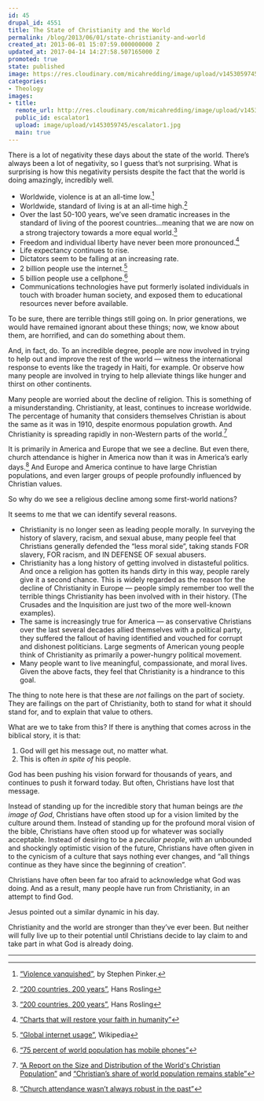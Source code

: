 ```yaml
---
id: 45
drupal_id: 4551
title: The State of Christianity and the World
permalink: /blog/2013/06/01/state-christianity-and-world
created_at: 2013-06-01 15:07:59.000000000 Z
updated_at: 2017-04-14 14:27:58.507165000 Z
promoted: true
state: published
image: https://res.cloudinary.com/micahredding/image/upload/v1453059745/escalator1.jpg
categories:
- Theology
images:
- title: 
  remote_url: http://res.cloudinary.com/micahredding/image/upload/v1453059745/escalator1.jpg
  public_id: escalator1
  upload: image/upload/v1453059745/escalator1.jpg
  main: true
---
```

There is a lot of negativity these days about the state of the world. There’s always been a lot of negativity, so I guess that’s not surprising. What is surprising is how this negativity persists despite the fact that the world is doing amazingly, incredibly well. 

- Worldwide, violence is at an all-time low.[^1]
- Worldwide, standard of living is at an all-time high.[^2]
- Over the last 50-100 years, we’ve seen dramatic increases in the standard of living of the poorest countries…meaning that we are now on a strong trajectory towards a more equal world.[^3]
- Freedom and individual liberty have never been more pronounced.[^4]
- Life expectancy continues to rise.
- Dictators seem to be falling at an increasing rate.
- 2 billion people use the internet.[^5]
- 5 billion people use a cellphone.[^6]
- Communications technologies have put formerly isolated individuals in touch with broader human society, and exposed them to educational resources never before available.

To be sure, there are terrible things still going on. In prior generations, we would have remained ignorant about these things; now, we know about them, are horrified, and can do something about them. 

And, in fact, do. To an incredible degree, people are now involved in trying to help out and improve the rest of the world — witness the international response to events like the tragedy in Haiti, for example. Or observe how many people are involved in trying to help alleviate things like hunger and thirst on other continents.

Many people are worried about the decline of religion. This is something of a misunderstanding. Christianity, at least, continues to increase worldwide. The percentage of humanity that considers themselves Christian is about the same as it was in 1910, despite enormous population growth. And Christianity is spreading rapidly in non-Western parts of the world.[^7]

It is primarily in America and Europe that we see a decline. But even there, church attendance is higher in America now than it was in America’s early days.[^8] And Europe and America continue to have large Christian populations, and even larger groups of people profoundly influenced by Christian values.

So why do we see a religious decline among some first-world nations?

It seems to me that we can identify several reasons.

- Christianity is no longer seen as leading people morally. In surveying the history of slavery, racism, and sexual abuse, many people feel that Christians generally defended the “less moral side”, taking stands FOR slavery, FOR racism, and IN DEFENSE OF sexual abusers.
- Christianity has a long history of getting involved in distasteful politics. And once a religion has gotten its hands dirty in this way, people rarely give it a second chance. This is widely regarded as the reason for the decline of Christianity in Europe — people simply remember too well the terrible things Christianity has been involved with in their history. (The Crusades and the Inquisition are just two of the more well-known examples). 
- The same is increasingly true for America — as conservative Christians over the last several decades allied themselves with a political party, they suffered the fallout of having identified and vouched for corrupt and dishonest politicians. Large segments of American young people think of Christianity as primarily a power-hungry political movement.
- Many people want to live meaningful, compassionate, and moral lives. Given the above facts, they feel that Christianity is a hindrance to this goal. 

The thing to note here is that these are *not* failings on the part of society. They are failings on the part of Christianity, both to stand for what it should stand for, and to explain that value to others. 

What are we to take from this? If there is anything that comes across in the biblical story, it is that:

1. God will get his message out, no matter what.
2. This is often *in spite of* his people.

God has been pushing his vision forward for thousands of years, and continues to push it forward today. But often, Christians have lost that message.

Instead of standing up for the incredible story that human beings are *the image of God*, Christians have often stood up for a vision limited by the culture around them. Instead of standing up for the profound moral vision of the bible, Christians have often stood up for whatever was socially acceptable. Instead of desiring to be a *peculiar people*, with an unbounded and shockingly optimistic vision of the future, Christians have often given in to the cynicism of a culture that says nothing ever changes, and “all things continue as they have since the beginning of creation”.

Christians have often been far too afraid to acknowledge what God was doing. And as a result, many people have run from Christianity, in an attempt to find God. 

Jesus pointed out a similar dynamic in his day. 

Christianity and the world are stronger than they’ve ever been. But neither will fully live up to their potential until Christians decide to lay claim to and take part in what God is already doing. 

---

[^1]:  [“Violence vanquished”](http://online.wsj.com/article/SB10001424053111904106704576583203589408180.html), by Stephen Pinker. 
[^2]: [“200 countries, 200 years”](http://www.youtube.com/watch?v=jbkSRLYSojo), Hans Rosling
[^3]: [“200 countries, 200 years”](http://www.youtube.com/watch?v=jbkSRLYSojo), Hans Rosling
[^4]: [“Charts that will restore your faith in humanity”](http://www.businessinsider.com/charts-that-will-restore-your-faith-in-humanity-2013-5)
[^5]: [“Global internet usage”](http://en.wikipedia.org/wiki/Global_Internet_usage), Wikipedia
[^6]: [“75 percent of world population has mobile phones”](http://www.rferl.org/content/report-says-75-percent-of-worlds-population-have-mobile-phones/24648234.html)
[^7]: [“A Report on the Size and Distribution of the World's Christian Population”](http://www.pewforum.org/Christian/Global-Christianity-exec.aspx) and [“Christian’s share of world population remains stable”](http://www.pewresearch.org/daily-number/number-of-christians-rises-but-their-share-of-world-population-stays-stable/)
[^8]: [“Church attendance wasn’t always robust in the past”](http://www.ethicsdaily.com/church-attendance-wasnt-always-robust-in-past-cms-20169)
